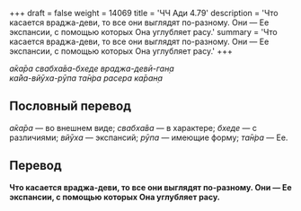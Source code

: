 +++
draft = false
weight = 14069
title = 'ЧЧ Ади 4.79'
description = 'Что касается враджа-деви, то все они выглядят по-разному. Они — Ее экспансии, с помощью которых Она углубляет расу.'
summary = 'Что касается враджа-деви, то все они выглядят по-разному. Они — Ее экспансии, с помощью которых Она углубляет расу.'
+++

_а̄ка̄ра свабха̄ва-бхеде враджа-девӣ-ган̣а  
ка̄йа-вйӯха-рӯпа та̄н̇ра расера ка̄ран̣а_

## Пословный перевод

_а̄ка̄ра_ — во внешнем виде; _свабха̄ва_ — в характере; _бхеде_ — с различиями; _вйӯха_ — экспансий; _рӯпа_ — имеющие форму; _та̄н̇ра_ — Ее.

## Перевод

**Что касается враджа-деви, то все они выглядят по-разному. Они — Ее экспансии, с помощью которых Она углубляет расу.**
